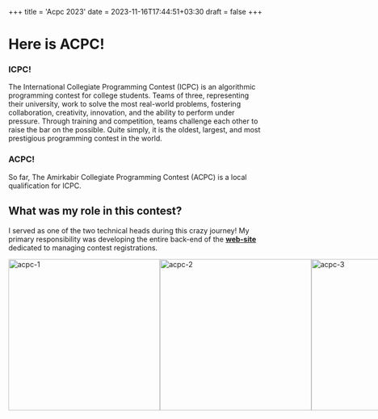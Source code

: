 +++
title = 'Acpc 2023'
date = 2023-11-16T17:44:51+03:30
draft = false
+++

# Here is ACPC!

### ICPC!

The International Collegiate Programming Contest (ICPC) is an algorithmic programming contest for college students. Teams of three, representing their university, work to solve the most real-world problems, fostering collaboration, creativity, innovation, and the ability to perform under pressure. Through training and competition, teams challenge each other to raise the bar on the possible. Quite simply, it is the oldest, largest, and most prestigious programming contest in the world.

### ACPC!

So far, The Amirkabir Collegiate Programming Contest (ACPC) is a local qualification for ICPC.

## What was my role in this contest?

I served as one of the two technical heads during this crazy journey! My primary responsibility was developing the entire back-end of the [**web-site**](http://icpc.aut.ac.ir) dedicated to managing contest registrations.

<div style="display: flex; justify-content: space-between;">
  <img src="/gallery-images/acpc-1.jpg" alt="acpc-1" width="300">
  <img src="/gallery-images/acpc-2.jpg" alt="acpc-2" width="300">
  <img src="/gallery-images/acpc-3.jpg" alt="acpc-3" width="300">
</div>
